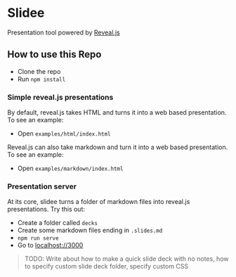 # Slidee
Presentation tool powered by [Reveal.js](https://revealjs.com/)

## How to use this Repo
- Clone the repo
- Run `npm install`

### Simple reveal.js presentations
By default, reveal.js takes HTML and turns it into a web based presentation. To see an example:
- Open `examples/html/index.html`

Reveal.js can also take markdown and turn it into a web based presentation. To see an example:
- Open `examples/markdown/index.html`

### Presentation server
At its core, slidee turns a folder of markdown files into reveal.js presentations. Try this out:
- Create a folder called `decks`
- Create some markdown files ending in `.slides.md`
- `npm run serve`
- Go to [localhost://3000](http://localhost:3000)

> TODO: Write about how to make a quick slide deck with no notes, how to specify custom slide deck folder, specify custom CSS